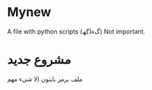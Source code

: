 # Mynew
A file with python scripts (گءڈگھ) Not important.

# مشروع جديد
ملف برمز بايثون (لا شيء مهم
